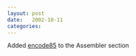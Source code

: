 ```yaml
---
layout: post
date:   2002-10-11
categories:
---
```

Added <a href="asm/encode85/">encode85</a> to the Assembler section
